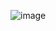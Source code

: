 ![image](https://user-images.githubusercontent.com/87814580/206531313-cf373a31-b899-45b5-96e0-5006bf35ae95.png)
